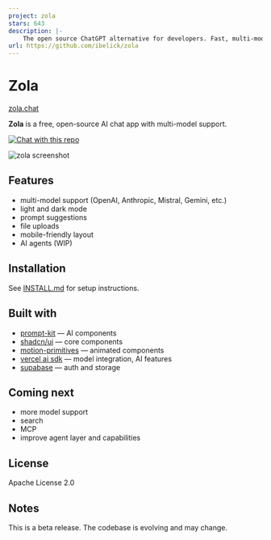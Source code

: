 ```yaml
---
project: zola
stars: 643
description: |-
    The open source ChatGPT alternative for developers. Fast, multi-model AI chat. Agents + MCP coming soon.
url: https://github.com/ibelick/zola
---
```


# Zola

[zola.chat](https://zola.chat)

**Zola** is a free, open-source AI chat app with multi-model support.

[![Chat with this repo](https://zola.chat/button/github.svg)](https://zola.chat/?agent=github/ibelick/zola)

![zola screenshot](./public/cover_zola.jpg)

## Features

- multi-model support (OpenAI, Anthropic, Mistral, Gemini, etc.)
- light and dark mode
- prompt suggestions
- file uploads
- mobile-friendly layout
- AI agents (WIP)

## Installation

See [INSTALL.md](./INSTALL.md) for setup instructions.

## Built with

- [prompt-kit](https://prompt-kit.com/) — AI components
- [shadcn/ui](https://ui.shadcn.com) — core components
- [motion-primitives](https://motion-primitives.com) — animated components
- [vercel ai sdk](https://vercel.com/blog/introducing-the-vercel-ai-sdk) — model integration, AI features
- [supabase](https://supabase.com) — auth and storage

## Coming next

- more model support
- search
- MCP
- improve agent layer and capabilities

## License

Apache License 2.0

## Notes

This is a beta release. The codebase is evolving and may change.

